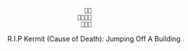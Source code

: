                           🐸💨
                        💪🔋💪💨
                         🏒🍡💨


R.I.P Kermit (Cause of Death): Jumping Off A Building
